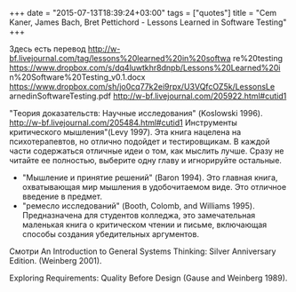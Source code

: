 +++
date = "2015-07-13T18:39:24+03:00"
tags = ["quotes"]
title = "Cem Kaner, James Bach, Bret Pettichord - Lessons Learned in Software Testing"
+++

Здесь есть перевод
http://w-bf.livejournal.com/tag/lessons%20learned%20in%20softwa
re%20testing
https://www.dropbox.com/s/dq4luwtkhr8dnpb/Lessons%20Learned%20i
n%20Software%20Testing_v0.1.docx
https://www.dropbox.com/sh/jo0cq77k2ei9rpx/U3VQfcOZ5k/LessonsLe
arnedinSoftwareTesting.pdf
http://w-bf.livejournal.com/205922.html#cutid1

"Теория доказательств: Научные исследования" (Koslowski 1996).
http://w-bf.livejournal.com/205484.html#cutid1
Инструменты критического мышления"(Levy 1997). Эта книга нацелена
на психотерапевтов, но отлично подойдет и тестировщикам. В каждой
части содержаться отличные идеи о том, как мыслить лучше. Сразу не
читайте ее полностью, выберите одну главу и игнорируйте остальные.
- "Мышление и принятие решений" (Baron 1994). Это главная книга,
охватывающая мир мышления в удобочитаемом виде. Это отличное
введение в предмет.
- "ремесло исследований" (Booth, Colomb, and Williams 1995).
Предназначена для студентов колледжа, это замечательная маленькая
книга о критическом чтении и письме, включающая способы создания
убедительных аргументов.

Смотри An Introduction to General Systems Thinking: Silver Anniversary Edition.
(Weinberg 2001).

Exploring Requirements: Quality Before Design (Gause and Weinberg 1989).
